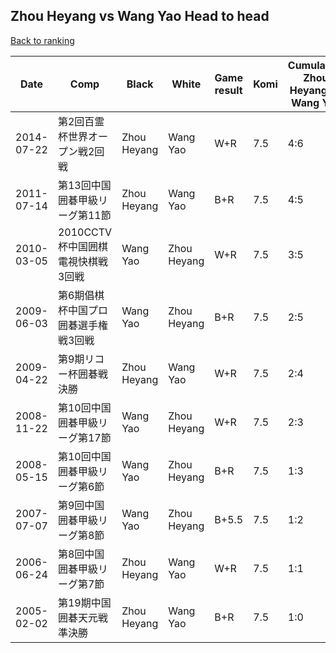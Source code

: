 ## Zhou Heyang vs Wang Yao Head to head

[Back to ranking](../../index.md)




| **Date** | **Comp** | **Black** | **White** | **Game result** | **Komi** | **Cumulative Zhou Heyang vs Wang Yao** | **Zhou Heyang streak** | **Wang Yao streak** | 
| --- | --- | --- | --- | --- | --- | --- | --- | --- |
| 2014-07-22 | 第2回百霊杯世界オープン戦2回戦 | Zhou Heyang | Wang Yao | W+R | 7.5 | 4:6 | 0 | 1 | 
| 2011-07-14 | 第13回中国囲碁甲級リーグ第11節 | Zhou Heyang | Wang Yao | B+R | 7.5 | 4:5 | 2 | 0 | 
| 2010-03-05 | 2010CCTV杯中国囲棋電視快棋戦3回戦 | Wang Yao | Zhou Heyang | W+R | 7.5 | 3:5 | 1 | 0 | 
| 2009-06-03 | 第6期倡棋杯中国プロ囲碁選手権戦3回戦 | Wang Yao | Zhou Heyang | B+R | 7.5 | 2:5 | 0 | 2 | 
| 2009-04-22 | 第9期リコー杯囲碁戦決勝 | Zhou Heyang | Wang Yao | W+R | 7.5 | 2:4 | 0 | 1 | 
| 2008-11-22 | 第10回中国囲碁甲級リーグ第17節 | Wang Yao | Zhou Heyang | W+R | 7.5 | 2:3 | 1 | 0 | 
| 2008-05-15 | 第10回中国囲碁甲級リーグ第6節 | Wang Yao | Zhou Heyang | B+R | 7.5 | 1:3 | 0 | 3 | 
| 2007-07-07 | 第9回中国囲碁甲級リーグ第8節 | Wang Yao | Zhou Heyang | B+5.5 | 7.5 | 1:2 | 0 | 2 | 
| 2006-06-24 | 第8回中国囲碁甲級リーグ第7節 | Zhou Heyang | Wang Yao | W+R | 7.5 | 1:1 | 0 | 1 | 
| 2005-02-02 | 第19期中国囲碁天元戦準決勝 | Zhou Heyang | Wang Yao | B+R | 7.5 | 1:0 | 1 | 0 |




